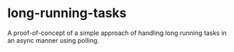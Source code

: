 # long-running-tasks
A proof-of-concept of a simple approach of handling long running tasks in an async manner using polling.
